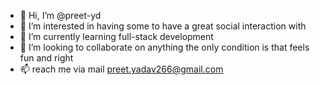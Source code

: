 - 👋 Hi, I’m @preet-yd
- 👀 I’m interested in having some to have a great social interaction with
- 🌱 I’m currently learning full-stack development
- 💞️ I’m looking to collaborate on anything the only condition is that feels fun and right
- 📫 reach me via mail preet.yadav266@gmail.com

<!---
preet-yd/preet-yd is a ✨ special ✨ repository because its `README.md` (this file) appears on your GitHub profile.
You can click the Preview link to take a look at your changes.
--->
